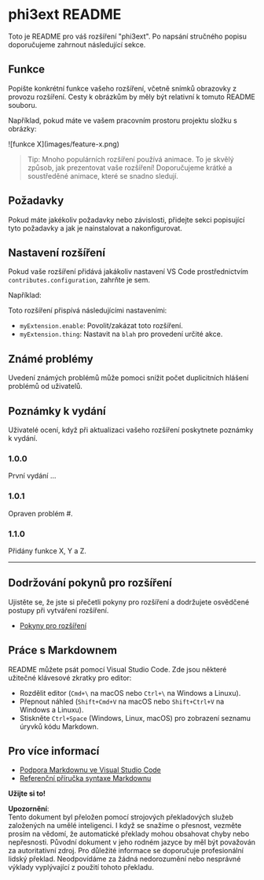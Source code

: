 # phi3ext README

Toto je README pro váš rozšíření "phi3ext". Po napsání stručného popisu doporučujeme zahrnout následující sekce.

## Funkce

Popište konkrétní funkce vašeho rozšíření, včetně snímků obrazovky z provozu rozšíření. Cesty k obrázkům by měly být relativní k tomuto README souboru.

Například, pokud máte ve vašem pracovním prostoru projektu složku s obrázky:

\!\[funkce X\]\(images/feature-x.png\)

> Tip: Mnoho populárních rozšíření používá animace. To je skvělý způsob, jak prezentovat vaše rozšíření! Doporučujeme krátké a soustředěné animace, které se snadno sledují.

## Požadavky

Pokud máte jakékoliv požadavky nebo závislosti, přidejte sekci popisující tyto požadavky a jak je nainstalovat a nakonfigurovat.

## Nastavení rozšíření

Pokud vaše rozšíření přidává jakákoliv nastavení VS Code prostřednictvím `contributes.configuration`, zahrňte je sem.

Například:

Toto rozšíření přispívá následujícími nastaveními:

* `myExtension.enable`: Povolit/zakázat toto rozšíření.
* `myExtension.thing`: Nastavit na `blah` pro provedení určité akce.

## Známé problémy

Uvedení známých problémů může pomoci snížit počet duplicitních hlášení problémů od uživatelů.

## Poznámky k vydání

Uživatelé ocení, když při aktualizaci vašeho rozšíření poskytnete poznámky k vydání.

### 1.0.0

První vydání ...

### 1.0.1

Opraven problém #.

### 1.1.0

Přidány funkce X, Y a Z.

---

## Dodržování pokynů pro rozšíření

Ujistěte se, že jste si přečetli pokyny pro rozšíření a dodržujete osvědčené postupy při vytváření rozšíření.

* [Pokyny pro rozšíření](https://code.visualstudio.com/api/references/extension-guidelines?WT.mc_id=aiml-137032-kinfeylo)

## Práce s Markdownem

README můžete psát pomocí Visual Studio Code. Zde jsou některé užitečné klávesové zkratky pro editor:

* Rozdělit editor (`Cmd+\` na macOS nebo `Ctrl+\` na Windows a Linuxu).
* Přepnout náhled (`Shift+Cmd+V` na macOS nebo `Shift+Ctrl+V` na Windows a Linuxu).
* Stiskněte `Ctrl+Space` (Windows, Linux, macOS) pro zobrazení seznamu úryvků kódu Markdown.

## Pro více informací

* [Podpora Markdownu ve Visual Studio Code](http://code.visualstudio.com/docs/languages/markdown?WT.mc_id=aiml-137032-kinfeylo)
* [Referenční příručka syntaxe Markdownu](https://help.github.com/articles/markdown-basics/)

**Užijte si to!**

**Upozornění**:  
Tento dokument byl přeložen pomocí strojových překladových služeb založených na umělé inteligenci. I když se snažíme o přesnost, vezměte prosím na vědomí, že automatické překlady mohou obsahovat chyby nebo nepřesnosti. Původní dokument v jeho rodném jazyce by měl být považován za autoritativní zdroj. Pro důležité informace se doporučuje profesionální lidský překlad. Neodpovídáme za žádná nedorozumění nebo nesprávné výklady vyplývající z použití tohoto překladu.